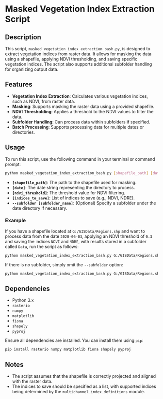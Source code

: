 
# Masked Vegetation Index Extraction Script

## Description
This script, `masked_vegetation_index_extraction_bash.py`, is designed to extract vegetation indices from raster data. It allows for masking the data using a shapefile, applying NDVI thresholding, and saving specific vegetation indices. The script also supports additional subfolder handling for organizing output data.

## Features
- **Vegetation Index Extraction**: Calculates various vegetation indices, such as NDVI, from raster data.
- **Masking**: Supports masking the raster data using a provided shapefile.
- **NDVI Thresholding**: Applies a threshold to the NDVI values to filter the data.
- **Subfolder Handling**: Can process data within subfolders if specified.
- **Batch Processing**: Supports processing data for multiple dates or directories.

## Usage
To run this script, use the following command in your terminal or command prompt:

```bash
python masked_vegetation_index_extraction_bash.py [shapefile_path] [date] [ndvi_threshold] [indices_to_save] --subfolder [subfolder_name]
```

- **`[shapefile_path]`**: The path to the shapefile used for masking.
- **`[date]`**: The date string representing the directory to process.
- **`[ndvi_threshold]`**: The threshold value for NDVI filtering.
- **`[indices_to_save]`**: List of indices to save (e.g., NDVI, NDRE).
- **`--subfolder [subfolder_name]`**: (Optional) Specify a subfolder under the date directory if necessary.

### Example

If you have a shapefile located at `G:/GISData/Regions.shp` and want to process data from the date `2020-06-03`, applying an NDVI threshold of `0.3` and saving the indices `NDVI` and `NDRE`, with results stored in a subfolder called `Data`, run the script as follows:

```bash
python masked_vegetation_index_extraction_bash.py G:/GISData/Regions.shp 2020-06-03 0.3 NDVI NDRE --subfolder Data
```

If there is no subfolder, simply omit the `--subfolder` option:

```bash
python masked_vegetation_index_extraction_bash.py G:/GISData/Regions.shp 2020-06-03 0.3 NDVI NDRE
```

## Dependencies
- Python 3.x
- `rasterio`
- `numpy`
- `matplotlib`
- `fiona`
- `shapely`
- `pyproj`

Ensure all dependencies are installed. You can install them using `pip`:

```bash
pip install rasterio numpy matplotlib fiona shapely pyproj
```

## Notes
- The script assumes that the shapefile is correctly projected and aligned with the raster data.
- The indices to save should be specified as a list, with supported indices being determined by the `multichannel_index_definitions` module.

